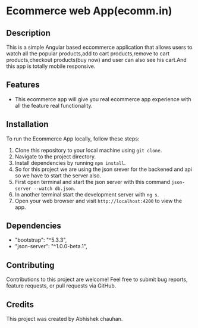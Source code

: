 # Ecommerce web App(ecomm.in)

## Description
This is a simple Angular based eccommerce application that allows users to watch all the popular products,add to cart products,remove to cart products,checkout products(buy now) and user can also see his cart.And this app is totally mobile responsive.

## Features
- This ecommerce app will give you real ecommerce app experience with all the feature real functionality.

## Installation
To run the Ecommerce App locally, follow these steps:
1. Clone this repository to your local machine using `git clone`.
2. Navigate to the project directory.
3. Install dependencies by running `npm install`.
4. So for this project we are using the json srever for the backened and api so we have to start the server also. 
5. First open terminal and start the json server with this command `json-server --watch db.json`.
6. In another terminal start the development server with `ng s`.
7. Open your web browser and visit `http://localhost:4200` to view the app.

## Dependencies
- "bootstrap": "^5.3.3",
- "json-server": "^1.0.0-beta.1",

## Contributing
Contributions to this project are welcome! Feel free to submit bug reports, feature requests, or pull requests via GitHub.

## Credits
This project was created by Abhishek chauhan.
